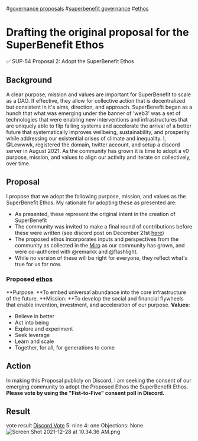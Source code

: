 #[governance proposals](/notes/archive/clarity/Tags/governance%20proposals.md) #[superbenefit governance](/notes/archive/clarity/Tags/superbenefit%20governance.md) #[ethos](/notes/archive/clarity/Tags/ethos.md) 
# Drafting the original proposal for the SuperBenefit Ethos
✅ SUP-54 Proposal 2: Adopt the SuperBenefit Ethos
## Background
A clear purpose, mission and values are important for SuperBenefit to scale as a DAO. If effective, they allow for collective action that is decentralized but consistent in it's aims, direction, and approach.
SuperBenefit began as a hunch that what was emerging under the banner of 'web3' was a set of technologies that were enabling new interventions and infrastructures that are uniquely able to flip failing systems and accelerate the arrival of a better future that systematically improves wellbeing, sustainability, and prosperity while addressing our existential crises of climate and inequality.
I, @Lewwwk, registered the domain, twitter account, and setup a discord server in August 2021.  As the community has grown it is time to adopt a v0 purpose, mission, and values to align our activity and iterate on collectively, over time.
## Proposal
I propose that we adopt the following purpose, mission, and values as the SuperBenefit Ethos.
My rationale for adopting these as presented are:
- As presented, these represent the original intent in the creation of SuperBenefit
- The community was invited to make a final round of contributions before these were written (see discord post on December 21st [here](https://discord.com/channels/874697948838101092/915271780007043072/922980340069441537))
- The proposed ethos incorporates inputs and perspectives from the community as collected in the [Miro](https://miro.com/app/board/o9J_llbEduw=/?invite_link_id=232853217905) as our community has grown, and were co-authored with @remarkk and @flashlight.
- While no version of these will be right for everyone, they reflect what's true for us for now.

### Proposed [ethos](/notes/archive/clarity/Tags/ethos.md)
**Purpose: **To embed universal abundance into the core infrastructure of the future.
**Mission: **To develop the social and financial flywheels that enable invention, investment, and acceleration of our purpose.
**Values:**
- Believe in better
- Act into being
- Explore and experiment
- Seek leverage
- Learn and scale
- Together, for all, for generations to come

## Action
In making this Proposal publicly on Discord, I am seeking the consent of our emerging community to adopt the Proposed Ethos the SuperBenefit Ethos.
**Please vote by using the "Fist-to-Five" consent poll in Discord.**
## Result
vote result
[Discord Vote](https://discord.com/channels/874697948838101092/922582745102827531/924756555184889956)
5: nine
4: one
Objections: None 
![Screen Shot 2021-12-28 at 10.34.36 AM.png](ca543a8c-ef55-4950-9556-6e1c480c1d15.png)